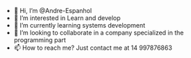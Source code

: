 - 👋 Hi, I’m @Andre-Espanhol
- 👀 I’m interested in Learn and develop
- 🌱 I’m currently learning systems development
- 💞️ I’m looking to collaborate in a company specialized in the programming part
- 📫 How to reach me? Just contact me at 14 997876863

<!---
Andre-Espanhol/Andre-Espanhol is a ✨ special ✨ repository because its `README.md` (this file) appears on your GitHub profile.
You can click the Preview link to take a look at your changes.
--->
